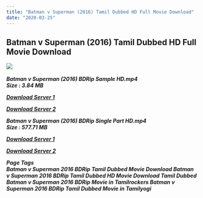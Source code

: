 ```yaml
---
title: "Batman v Superman (2016) Tamil Dubbed HD Full Movie Download"
date: "2020-03-25"
---
```


## Batman v Superman (2016) Tamil Dubbed HD Full Movie Download

![](https://images.moviebuff.com/7460a81d-1fda-4012-a768-c92ed5d47767?w=1000) 

_**Batman v Superman (2016) BDRip Sample HD.mp4  
Size : 3.84 MB**_

[_**Download Server 1**_](http://du1.wetransfer.vip/files/Tamil{fd620c6e78cfff08ebfb4d2d3131a235617ba7e0206610644c5f25f325d4dc51}20Dubbed{fd620c6e78cfff08ebfb4d2d3131a235617ba7e0206610644c5f25f325d4dc51}20Movies/Tamil{fd620c6e78cfff08ebfb4d2d3131a235617ba7e0206610644c5f25f325d4dc51}20Recent{fd620c6e78cfff08ebfb4d2d3131a235617ba7e0206610644c5f25f325d4dc51}20Dubbed{fd620c6e78cfff08ebfb4d2d3131a235617ba7e0206610644c5f25f325d4dc51}20Movies/Batman{fd620c6e78cfff08ebfb4d2d3131a235617ba7e0206610644c5f25f325d4dc51}20v{fd620c6e78cfff08ebfb4d2d3131a235617ba7e0206610644c5f25f325d4dc51}20Superman{fd620c6e78cfff08ebfb4d2d3131a235617ba7e0206610644c5f25f325d4dc51}20(2016)/Batman{fd620c6e78cfff08ebfb4d2d3131a235617ba7e0206610644c5f25f325d4dc51}20v{fd620c6e78cfff08ebfb4d2d3131a235617ba7e0206610644c5f25f325d4dc51}20Superman{fd620c6e78cfff08ebfb4d2d3131a235617ba7e0206610644c5f25f325d4dc51}20(2016){fd620c6e78cfff08ebfb4d2d3131a235617ba7e0206610644c5f25f325d4dc51}20{fd620c6e78cfff08ebfb4d2d3131a235617ba7e0206610644c5f25f325d4dc51}20BDRip/Batman{fd620c6e78cfff08ebfb4d2d3131a235617ba7e0206610644c5f25f325d4dc51}20v{fd620c6e78cfff08ebfb4d2d3131a235617ba7e0206610644c5f25f325d4dc51}20Superman{fd620c6e78cfff08ebfb4d2d3131a235617ba7e0206610644c5f25f325d4dc51}20(2016){fd620c6e78cfff08ebfb4d2d3131a235617ba7e0206610644c5f25f325d4dc51}20{fd620c6e78cfff08ebfb4d2d3131a235617ba7e0206610644c5f25f325d4dc51}20BDRip{fd620c6e78cfff08ebfb4d2d3131a235617ba7e0206610644c5f25f325d4dc51}20Sample{fd620c6e78cfff08ebfb4d2d3131a235617ba7e0206610644c5f25f325d4dc51}20HD.mp4)

[_**Download Server 2**_](http://du1.wetransfer.vip/files/Tamil{fd620c6e78cfff08ebfb4d2d3131a235617ba7e0206610644c5f25f325d4dc51}20Dubbed{fd620c6e78cfff08ebfb4d2d3131a235617ba7e0206610644c5f25f325d4dc51}20Movies/Tamil{fd620c6e78cfff08ebfb4d2d3131a235617ba7e0206610644c5f25f325d4dc51}20Recent{fd620c6e78cfff08ebfb4d2d3131a235617ba7e0206610644c5f25f325d4dc51}20Dubbed{fd620c6e78cfff08ebfb4d2d3131a235617ba7e0206610644c5f25f325d4dc51}20Movies/Batman{fd620c6e78cfff08ebfb4d2d3131a235617ba7e0206610644c5f25f325d4dc51}20v{fd620c6e78cfff08ebfb4d2d3131a235617ba7e0206610644c5f25f325d4dc51}20Superman{fd620c6e78cfff08ebfb4d2d3131a235617ba7e0206610644c5f25f325d4dc51}20(2016)/Batman{fd620c6e78cfff08ebfb4d2d3131a235617ba7e0206610644c5f25f325d4dc51}20v{fd620c6e78cfff08ebfb4d2d3131a235617ba7e0206610644c5f25f325d4dc51}20Superman{fd620c6e78cfff08ebfb4d2d3131a235617ba7e0206610644c5f25f325d4dc51}20(2016){fd620c6e78cfff08ebfb4d2d3131a235617ba7e0206610644c5f25f325d4dc51}20{fd620c6e78cfff08ebfb4d2d3131a235617ba7e0206610644c5f25f325d4dc51}20BDRip/Batman{fd620c6e78cfff08ebfb4d2d3131a235617ba7e0206610644c5f25f325d4dc51}20v{fd620c6e78cfff08ebfb4d2d3131a235617ba7e0206610644c5f25f325d4dc51}20Superman{fd620c6e78cfff08ebfb4d2d3131a235617ba7e0206610644c5f25f325d4dc51}20(2016){fd620c6e78cfff08ebfb4d2d3131a235617ba7e0206610644c5f25f325d4dc51}20{fd620c6e78cfff08ebfb4d2d3131a235617ba7e0206610644c5f25f325d4dc51}20BDRip{fd620c6e78cfff08ebfb4d2d3131a235617ba7e0206610644c5f25f325d4dc51}20Sample{fd620c6e78cfff08ebfb4d2d3131a235617ba7e0206610644c5f25f325d4dc51}20HD.mp4)

_**Batman v Superman (2016) BDRip Single Part HD.mp4  
Size : 577.71 MB**_

[_**Download Server 1**_](http://du1.wetransfer.vip/files/Tamil{fd620c6e78cfff08ebfb4d2d3131a235617ba7e0206610644c5f25f325d4dc51}20Dubbed{fd620c6e78cfff08ebfb4d2d3131a235617ba7e0206610644c5f25f325d4dc51}20Movies/Tamil{fd620c6e78cfff08ebfb4d2d3131a235617ba7e0206610644c5f25f325d4dc51}20Recent{fd620c6e78cfff08ebfb4d2d3131a235617ba7e0206610644c5f25f325d4dc51}20Dubbed{fd620c6e78cfff08ebfb4d2d3131a235617ba7e0206610644c5f25f325d4dc51}20Movies/Batman{fd620c6e78cfff08ebfb4d2d3131a235617ba7e0206610644c5f25f325d4dc51}20v{fd620c6e78cfff08ebfb4d2d3131a235617ba7e0206610644c5f25f325d4dc51}20Superman{fd620c6e78cfff08ebfb4d2d3131a235617ba7e0206610644c5f25f325d4dc51}20(2016)/Batman{fd620c6e78cfff08ebfb4d2d3131a235617ba7e0206610644c5f25f325d4dc51}20v{fd620c6e78cfff08ebfb4d2d3131a235617ba7e0206610644c5f25f325d4dc51}20Superman{fd620c6e78cfff08ebfb4d2d3131a235617ba7e0206610644c5f25f325d4dc51}20(2016){fd620c6e78cfff08ebfb4d2d3131a235617ba7e0206610644c5f25f325d4dc51}20{fd620c6e78cfff08ebfb4d2d3131a235617ba7e0206610644c5f25f325d4dc51}20BDRip/Batman{fd620c6e78cfff08ebfb4d2d3131a235617ba7e0206610644c5f25f325d4dc51}20v{fd620c6e78cfff08ebfb4d2d3131a235617ba7e0206610644c5f25f325d4dc51}20Superman{fd620c6e78cfff08ebfb4d2d3131a235617ba7e0206610644c5f25f325d4dc51}20(2016){fd620c6e78cfff08ebfb4d2d3131a235617ba7e0206610644c5f25f325d4dc51}20{fd620c6e78cfff08ebfb4d2d3131a235617ba7e0206610644c5f25f325d4dc51}20BDRip{fd620c6e78cfff08ebfb4d2d3131a235617ba7e0206610644c5f25f325d4dc51}20Single{fd620c6e78cfff08ebfb4d2d3131a235617ba7e0206610644c5f25f325d4dc51}20Part{fd620c6e78cfff08ebfb4d2d3131a235617ba7e0206610644c5f25f325d4dc51}20HD.mp4)

[_**Download Server 2**_](http://du1.wetransfer.vip/files/Tamil{fd620c6e78cfff08ebfb4d2d3131a235617ba7e0206610644c5f25f325d4dc51}20Dubbed{fd620c6e78cfff08ebfb4d2d3131a235617ba7e0206610644c5f25f325d4dc51}20Movies/Tamil{fd620c6e78cfff08ebfb4d2d3131a235617ba7e0206610644c5f25f325d4dc51}20Recent{fd620c6e78cfff08ebfb4d2d3131a235617ba7e0206610644c5f25f325d4dc51}20Dubbed{fd620c6e78cfff08ebfb4d2d3131a235617ba7e0206610644c5f25f325d4dc51}20Movies/Batman{fd620c6e78cfff08ebfb4d2d3131a235617ba7e0206610644c5f25f325d4dc51}20v{fd620c6e78cfff08ebfb4d2d3131a235617ba7e0206610644c5f25f325d4dc51}20Superman{fd620c6e78cfff08ebfb4d2d3131a235617ba7e0206610644c5f25f325d4dc51}20(2016)/Batman{fd620c6e78cfff08ebfb4d2d3131a235617ba7e0206610644c5f25f325d4dc51}20v{fd620c6e78cfff08ebfb4d2d3131a235617ba7e0206610644c5f25f325d4dc51}20Superman{fd620c6e78cfff08ebfb4d2d3131a235617ba7e0206610644c5f25f325d4dc51}20(2016){fd620c6e78cfff08ebfb4d2d3131a235617ba7e0206610644c5f25f325d4dc51}20{fd620c6e78cfff08ebfb4d2d3131a235617ba7e0206610644c5f25f325d4dc51}20BDRip/Batman{fd620c6e78cfff08ebfb4d2d3131a235617ba7e0206610644c5f25f325d4dc51}20v{fd620c6e78cfff08ebfb4d2d3131a235617ba7e0206610644c5f25f325d4dc51}20Superman{fd620c6e78cfff08ebfb4d2d3131a235617ba7e0206610644c5f25f325d4dc51}20(2016){fd620c6e78cfff08ebfb4d2d3131a235617ba7e0206610644c5f25f325d4dc51}20{fd620c6e78cfff08ebfb4d2d3131a235617ba7e0206610644c5f25f325d4dc51}20BDRip{fd620c6e78cfff08ebfb4d2d3131a235617ba7e0206610644c5f25f325d4dc51}20Single{fd620c6e78cfff08ebfb4d2d3131a235617ba7e0206610644c5f25f325d4dc51}20Part{fd620c6e78cfff08ebfb4d2d3131a235617ba7e0206610644c5f25f325d4dc51}20HD.mp4)

_**Page Tags  
Batman v Superman 2016 BDRip Tamil Dubbed Movie Download Batman v Superman 2016 BDRip Tamil Dubbed HD Movie Download Tamil Dubbed Batman v Superman 2016 BDRip Movie in Tamilrockers Batman v Superman 2016 BDRip Tamil Dubbed Movie in Tamilyogi**_
